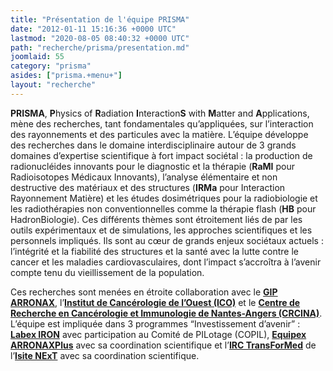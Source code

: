 ```yaml
---
title: "Présentation de l'équipe PRISMA"
date: "2012-01-11 15:16:36 +0000 UTC"
lastmod: "2020-08-05 08:40:32 +0000 UTC"
path: "recherche/prisma/presentation.md"
joomlaid: 55
category: "prisma"
asides: ["prisma.+menu+"]
layout: "recherche"
---
```

**PRISMA**, **P**hysics of **R**adiation **I**nteraction**S** with **M**atter and **A**pplications, mène des recherches, tant fondamentales qu’appliquées, sur l’interaction des rayonnements et des particules avec la matière. L’équipe développe des recherches dans le domaine interdisciplinaire autour de 3 grands domaines d’expertise scientifique à fort impact sociétal : la production de radionucléides innovants pour le diagnostic et la thérapie (**RaMI** pour Radioisotopes Médicaux Innovants), l’analyse élémentaire et non destructive des matériaux et des structures (**IRMa** pour Interaction Rayonnement Matière) et les études dosimétriques pour la radiobiologie et les radiothérapies non conventionnelles comme la thérapie flash (**HB** pour HadronBiologie). Ces différents thèmes sont étroitement liés de par les outils expérimentaux et de simulations, les approches scientifiques et les personnels impliqués. Ils sont au cœur de grands enjeux sociétaux actuels : l’intégrité et la fiabilité des structures et la santé avec la lutte contre le cancer et les maladies cardiovasculaires, dont l’impact s’accroîtra à l’avenir compte tenu du vieillissement de la population.

Ces recherches sont menées en étroite collaboration avec le [**GIP ARRONAX**](https://www.arronax-nantes.fr/gip-arronax/), l’[**Institut de Cancérologie de l’Ouest (ICO)**](https://www.institut-cancerologie-ouest.com/) et le [**Centre de Recherche en Cancérologie et Immunologie de Nantes-Angers (CRCINA)**](http://www.crcina.org/). L’équipe est impliquée dans 3 programmes “Investissement d’avenir” : [**Labex IRON**](http://www.labex-iron.com/) avec participation au Comité de PILotage (COPIL), [**Equipex ARRONAXPlus**](https://www.univ-nantes.fr/impact-societal/equipex-arronaxplus-nucleaire-pour-la-sante-847070.kjsp?RH=INSTITUTIONNEL_FR) avec sa coordination scientifique et l’[**IRC TransForMed**](https://next-isite.fr/transformed/) de l’[**Isite NExT**](https://next-isite.fr/) avec sa coordination scientifique.

